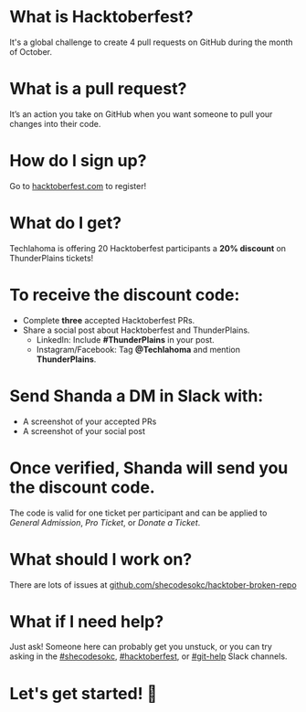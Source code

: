 # What is Hacktoberfest?
It's a global challenge to create 4 pull requests on GitHub during the month of October.

# What is a pull request?
It’s an action you take on GitHub when you want someone to pull your changes into their code.

# How do I sign up?
Go to [hacktoberfest.com](https://hacktoberfest.com/) to register!

# What do I get?
Techlahoma is offering 20 Hacktoberfest participants a **20% discount** on ThunderPlains tickets!

# To receive the discount code:
* Complete **three** accepted Hacktoberfest PRs.
* Share a social post about Hacktoberfest and ThunderPlains.
  * LinkedIn: Include **#ThunderPlains** in your post.
  * Instagram/Facebook: Tag **@Techlahoma** and mention **ThunderPlains**.

# Send Shanda a DM in Slack with:
* A screenshot of your accepted PRs
* A screenshot of your social post

# Once verified, Shanda will send you the discount code.
The code is valid for one ticket per participant and can be applied to _General Admission_, _Pro Ticket_, or _Donate a Ticket_.

# What should I work on?
There are lots of issues at [github.com/shecodesokc/hacktober-broken-repo](https://github.com/shecodesokc/hacktober-broken-repo)

# What if I need help?
Just ask! Someone here can probably get you unstuck, or you can try asking in the [#shecodesokc](https://techlahoma.slack.com/archives/G07EXG64V), [#hacktoberfest](https://techlahoma.slack.com/archives/CD437A8CS), or [#git-help](https://techlahoma.slack.com/archives/C02DD9NBEVD) Slack channels.

# Let's get started! 🎉
